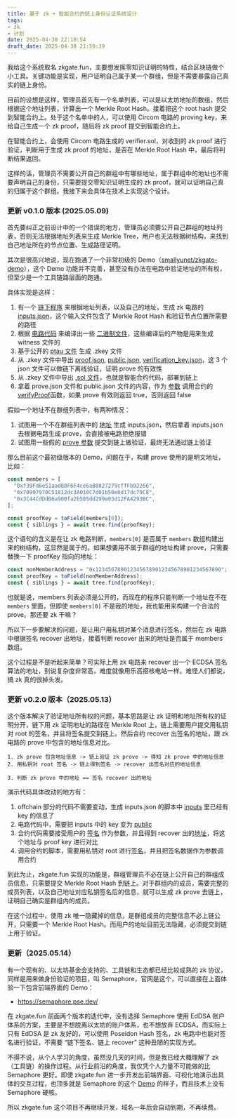 ```yaml
---
title: 基于 zk + 智能合约的链上身份认证系统设计
tags: 
- zk
- 计划
date: 2025-04-30 22:18:54
draft_date: 2025-04-30 21:59:39
---
```


我给这个系统取名 zkgate.fun，主要想发挥零知识证明的特性，结合区块链做个小工具。关键功能是实现，用户证明自己属于某一个群组，但是不需要暴露自己真实的链上身份。

目前的设想是这样，管理员首先有一个名单列表，可以是以太坊地址的数组，然后根据这个地址列表，计算出一个 Merkle Root Hash。接着把这个 root hash 提交到智能合约上。处于这个名单中的人，可以使用 Circom 电路的 proving key，来给自己生成一个 zk proof，随后将 zk proof 提交到智能合约上。

在智能合约上，会使用 Circom 电路生成的 verifier.sol，对收到的 zk proof 进行验证，判断用于生成 zk proof 的地址，是否在 Merkle Root Hash 中，最后将判断结果返回。

这样的话，管理员不需要公开自己的群组中有哪些地址，属于群组中的地址也不需要声明自己的身份，只需要提交零知识证明生成的 zk proof，就可以证明自己真的归属于这个群组。我接下来会具体在技术上实现这个设计。

### 更新 v0.1.0 版本 (2025.05.09)

首先要纠正之前设计中的一个错误的地方，管理员必须要公开自己群组的地址列表，否则无法根据地址列表来生成 Merkle Tree，用户也无法根据树结构，来找到自己地址所在的节点位置、生成路径证明。

其次是很高兴地说，现在跑通了一个非常初级的 Demo（[smallyunet/zkgate-demo](https://github.com/smallyunet/zkgate-demo)），这个 Demo 功能并不完善，甚至没有办法在电路中验证地址的所有权，但至少是一个工具链路层面的跑通。

具体实现是这样：

1. 有一个 [链下程序](https://github.com/smallyunet/zkgate-demo/blob/v0.1.0/offchain/smt.js) 来根据地址列表，以及自己的地址，生成 zk 电路的 [inputs.json](https://github.com/smallyunet/zkgate-demo/blob/v0.1.0/offchain/inputs.json)，这个输入文件包含了 Merkle Root Hash 和验证节点位置所需要的路径
2. 根据 [电路代码](https://github.com/smallyunet/zkgate-demo/blob/v0.1.0/circuits/merkleSmtProof.circom) 来编译出一些 [二进制文件](https://github.com/smallyunet/zkgate-demo/tree/main/circuits/build)，这些编译后的产物是用来生成 witness 文件的
3. 基于公开的 [ptau 文件](https://github.com/smallyunet/zkgate-demo/blob/v0.1.0/circuits/run.sh#L17-L28) 生成 .zkey 文件
4. 从 .zkey 文件中导出 [proof.json](https://github.com/smallyunet/zkgate-demo/blob/v0.1.0/circuits/proof.json), [public.json](https://github.com/smallyunet/zkgate-demo/blob/v0.1.0/circuits/public.json), [verification_key.json](https://github.com/smallyunet/zkgate-demo/blob/v0.1.0/circuits/verification_key.json)，这 3 个 json 文件可以做链下离线验证，证明 prove 的有效性
5. 从 .zkey 文件中导出 [.sol 文件](https://github.com/smallyunet/zkgate-demo/blob/v0.1.0/circuits/contracts/Groth16Verifier.sol)，也就是智能合约代码，部署到链上
6. 拿着 prove.json 文件和 public.json 文件的内容，作为 [参数](https://github.com/smallyunet/zkgate-demo/blob/v0.1.0/hardhat/scripts/prove.js#L41) 调用合约的 [verifyProof](https://github.com/smallyunet/zkgate-demo/blob/v0.1.0/circuits/contracts/Groth16Verifier.sol)函数，如果 prove 有效则返回 true，否则返回 false

假如一个地址不在群组列表中，有两种情况：

1. 试图用一个不在群组列表中的 [地址](https://github.com/smallyunet/zkgate-demo/blob/v0.1.0/offchain/smt_non_member.js#L24) 生成 inputs.json，然后拿着 inputs.json 去根据电路生成 prove，会直接被电路拒绝报错
2. 试图用一些假的 [prove 参数](https://github.com/smallyunet/zkgate-demo/blob/v0.1.0/hardhat/scripts/fakeProofWithCorrectRoot.js#L26) 提交到链上做验证，最终无法通过链上验证

那么目前这个最初级版本的 Demo，问题在于，构建 prove 使用的是明文地址，比如：

```js
const members = [
  "0xf39Fd6e51aad88F6F4ce6aB8827279cffFb92266",
  "0x70997970C51812dc3A010C7d01b50e0d17dc79C8",
  "0x3C44CdDdB6a900fa2b585dd299e03d12FA4293BC",
];

const proofKey = toField(members[0]);
const { siblings } = await tree.find(proofKey);
```

这个语句的含义是在让 zk 电路判断，`members[0]` 是否属于 `members` 数组构建出来的树结构，这显然是属于的。如果想要用不属于群组的地址构建 prove，只需要替换一下 proofKey 指向的地址：

```js
const nonMemberAddress = "0x1234567890123456789012345678901234567890";
const proofKey = toField(nonMemberAddress);
const { siblings } = await tree.find(proofKey);
```

也就是说，members 列表必须是公开的，而现在的程序只能判断一个地址在不在 `members` 里面，但即使 `members[0]` 不是我的地址，我也能用来构建一个合法的 prove。那还要 zk 干嘛？

所以下一步要解决的问题，是让用户用私钥对某个消息进行签名，然后在 zk 电路中根据签名 recover 出地址，接着判断 recover 出来的地址是否属于 members 数组。

这个过程是不是听起来简单？可实际上用 zk 电路来 recover 出一个 ECDSA 签名算法的地址，别说复杂度非常高，难度就像用乐高搭核电站一样。难怪人们都说，搞 zk 真的很掉头发。

### 更新 v0.2.0 版本（2025.05.13）

这个版本解决了验证地址所有权的问题，基本思路是让 zk 证明和地址所有权的证明分开，链下用 zk 证明地址的路径在 Merkle Root 上，链上需要用户提交用私钥对 root 的签名，并且将签名提交到链上。然后合约 recover 出签名的地址，跟 zk 电路的 prove 中包含的地址信息对比。

```
1. zk prove 包含地址信息 -> 链上验证 zk prove -> 得知 zk prove 中的地址信息
2. 用私钥对 root 签名 -> 链上得到签名 -> recover 出签名对应的地址信息

3. 判断 zk prove 中的地址 == 签名 recover 出的地址
```

演示代码具体改动的地方有：

1. offchain 部分的代码不需要变动，生成 inputs.json 的脚本中 [inputs](https://github.com/smallyunet/zkgate-demo/blob/v0.2.0/offchain/smt.js#L37) 里已经有 key 的信息了 
2. 电路代码中，需要把 inputs 中的 key 变为 [public](https://github.com/smallyunet/zkgate-demo/blob/v0.2.0/circuits/merkleSmtProof.circom#L27)
3. 合约代码需要接受用户的 [签名](https://github.com/smallyunet/zkgate-demo/blob/v0.2.0/hardhat/contracts/ZkGateRegistry.sol#L38) 作为参数，并且得到 recover 出的[地址](https://github.com/smallyunet/zkgate-demo/blob/v0.2.0/hardhat/contracts/ZkGateRegistry.sol#L49)，将这个地址与 proof key 进行对比
4. 调用合约的脚本，需要用私钥对 root 进行[签名](https://github.com/smallyunet/zkgate-demo/blob/v0.2.0/hardhat/scripts/prove.js#L44-L45)，并且把签名数据作为参数调用合约

到此为止，zkgate.fun 实现的功能是，群组管理员不必在链上公开自己的群组成员信息，只需要提交 Merkle Root Hash 到链上。对于群组内的成员，需要完整的成员列表，以及自己地址对应私钥签名后的信息，就可以生成 zk prove 去链上，证明自己确实是群组内的成员。

在这个过程中，使用 zk 唯一隐藏掉的信息，是群组成员的完整信息不必上链公开，只需要一个 Merkle Root Hash。而用户的地址目前无法隐藏，必须提交到链上用于验证。

### 更新（2025.05.14）

有一个现有的、以太坊基金会支持的、工具链和生态都已经比较成熟的 zk 协议，同样是用来做身份验证的项目，叫 Semaphore，官网是这个，可以直接在上面体验一下包含前端界面的 Demo：

- https://semaphore.pse.dev/

在 zkgate.fun 前面两个版本的迭代中，没有选择 Semaphore 使用 EdDSA 账户体系的方案，主要是不想脱离以太坊的账户体系，也不想放弃 ECDSA，而实际上只有 EdDSA 是 zk 友好的，可以使用 Poseidon Hash 签名，zk 电路中也能对签名进行验证，不需要 “链下签名、链上 recover” 这种丑陋的实现方式。

不得不说，从个人学习的角度，虽然没几天的时间，但是我已经大概理解了 zk（工具链）的操作过程。从行业前沿的角度，我仅凭个人力量不可能做的比 Semaphore 更好。即使 zkgate.fun 进一步开发出前端界面、可视化地演示出具体的交互过程，也顶多就是 Semaphore 的这个 [Demo](https://demo.semaphore.pse.dev/) 的样子，而且技术上没有 Semaphore 硬核。

所以 zkgate.fun 这个项目不再继续开发，域名一年后会自动到期，不再续费。


